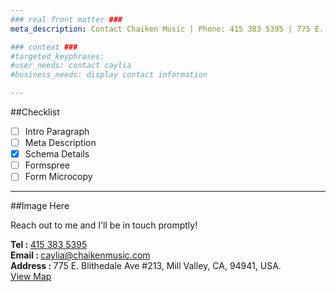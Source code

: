 ```yaml
---
### real front matter ###
meta_description: Contact Chaiken Music | Phone: 415 383 5395 | 775 E. Blithedale Ave Unit. 213 | Mill Valley Piano & Singing lessons.

### context ###
#targeted_keyphrases:
#user_needs: contact caylia
#business_needs: display contact information

---
```

##Checklist

- [ ] Intro Paragraph
- [ ] Meta Description
- [x] Schema Details
- [ ] Formspree
- [ ] Form Microcopy

---

##Image Here

<!-- Get a taste of my teachings with a [free introductory music lesson](#). -->

<!---
Do you have any questions? A human way to relate....
--->

Reach out to me and I'll be in touch promptly!

<div itemscope itemtype="http://schema.org/LocalBusiness">
    <strong>Tel : </strong><span itemprop="telephone"><a href="tel:+1415 383 5395">415 383 5395</a></span><br>
    <strong>Email : </strong><span itemprop="email"><a href="mailto:caylia@chaikenmusic.com">caylia@chaikenmusic.com</a></span><br>
    <div itemprop="address" itemscope itemtype="http://schema.org/PostalAddress">
        <strong>Address : </strong><span itemprop="streetAddress">775 E. Blithedale Ave #213</span>,<span itemprop="addressLocality"> Mill Valley</span>,<span itemprop="addressRegion"> CA</span>,
        <span itemprop="postalCode">94941</span>,
        <span itemprop="addressCountry">USA</span>.<br>
    </div>
</div>
<a href="https://www.google.com/maps/place/775+E+Blithedale+Ave,+Mill+Valley,+CA+94941/@37.9029174,-122.5270882,17z/data=!3m1!4b1!4m5!3m4!1s0x80859abac186cecf:0xfa6d7d6c473a8ab8!8m2!3d37.9029174!4d-122.5248995" target="_blank">View Map</a>

<!--- Formspree here --->
